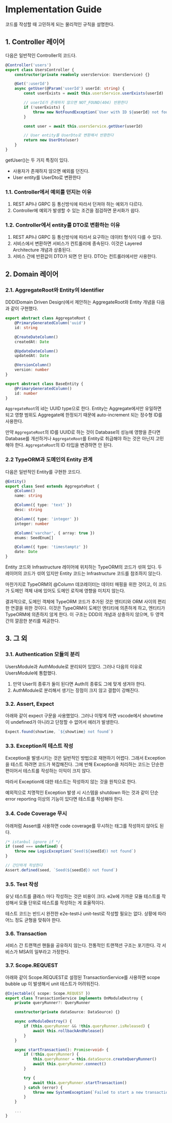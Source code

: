 # Implementation Guide

코드를 작성할 때 고민하게 되는 물리적인 규칙을 설명한다.

## 1. Controller 레이어

다음은 일반적인 Controller의 코드다.

```ts
@Controller('users')
export class UsersController {
    constructor(private readonly usersService: UsersService) {}

    @Get(':userId')
    async getUser(@Param('userId') userId: string) {
        const userExists = await this.usersService.userExists(userId)

        // userId가 존재하지 않으면 NOT_FOUND(404) 반환한다
        if (!userExists) {
            throw new NotFoundException(`User with ID ${userId} not found`)
        }

        const user = await this.usersService.getUser(userId)

        // User entity를 UserDto로 변환해서 반환한다
        return new UserDto(user)
    }
}
```

getUser()는 두 가지 특징이 있다.

-   사용자가 존재하지 않으면 예외를 던진다.
-   User entity를 UserDto로 변환한다

### 1.1. Controller에서 예외를 던지는 이유

1. REST API나 GRPC 등 통신방식에 따라서 던져야 하는 예외가 다르다.
1. Controller에 예외가 발생할 수 있는 조건을 점검하면 문서화가 쉽다.

### 1.2. Controller에서 entity를 DTO로 변환하는 이유

1. REST API나 GRPC 등 통신방식에 따라서 요구하는 데이터 형식이 다를 수 있다.
1. 서비스에서 변환하면 서비스가 컨트롤러에 종속된다. 이것은 Layered Architecture 개념과 상충된다.
1. 서비스 간에 반환값이 DTO가 되면 안 된다. DTO는 컨트롤러에서만 사용한다.

## 2. Domain 레이어

### 2.1. AggregateRoot와 Entity의 Identifier

DDD(Domain Driven Design)에서 제안하는 AggregateRoot와 Entity 개념을 다음과 같이 구현했다.

```ts
export abstract class AggregateRoot {
    @PrimaryGeneratedColumn('uuid')
    id: string

    @CreateDateColumn()
    createdAt: Date

    @UpdateDateColumn()
    updatedAt: Date

    @VersionColumn()
    version: number
}

export abstract class BaseEntity {
    @PrimaryGeneratedColumn()
    id: number
}
```

`AggregateRoot`의 id는 UUID type으로 한다. Entity는 Aggregate에서만 유일하면 되고 영향 범위도 Aggregate에 한정되기 때문에 auto-increment 되는 정수형 ID를 사용한다.

만약 `AggregateRoot`의 ID를 UUID로 하는 것이 Database의 성능에 영향을 준다면 Database를 개선하거나 `AggregateRoot`를 Entity로 취급해야 하는 것은 아닌지 고민해야 한다. `AggregateRoot`의 ID 타입을 변경하면 안 된다.

### 2.2 TypeORM과 도메인의 Entity 관계

다음은 일반적인 Entity를 구현한 코드다.

```ts
@Entity()
export class Seed extends AggregateRoot {
    @Column()
    name: string

    @Column({ type: 'text' })
    desc: string

    @Column({ type: 'integer' })
    integer: number

    @Column('varchar', { array: true })
    enums: SeedEnum[]

    @Column({ type: 'timestamptz' })
    date: Date
}
```

Entity 코드와 Infrastructure 레이어에 위치하는 TypeORM의 코드가 섞여 있다. 두 레이어의 코드가 섞여 있지만 Entity 코드는 Infrastructure 코드를 참조하지 않는다.

마찬가지로 TypeORM의 @Column 데코레이터는 데이터 매핑을 위한 것이고, 이 코드가 도메인 객체 내에 있어도 도메인 로직에 영향을 미치지 않는다.

결과적으로, 도메인 객체에 TypeORM 코드가 추가된 것은 엔티티와 ORM 사이의 편리한 연결을 위한 것이다. 이것은 TypeORM이 도메인 엔티티에 의존하게 하고, 엔티티가 TypeORM에 의존하지 않게 한다. 이 구조는 DDD의 개념과 상충하지 않으며, 두 영역 간의 깔끔한 분리를 제공한다.

## 3. 그 외

### 3.1. Authentication 모듈의 분리

UsersModule과 AuthModule로 분리되어 있었다. 그러나 다음의 이유로 UsersModule에 통합했다.

1. 만약 User의 종류가 둘이 된다면 Auth의 종류도 그에 맞게 생겨야 한다.
1. AuthModule로 분리해서 생기는 장점이 크지 않고 결합이 강해진다.

### 3.2. Assert, Expect

아래와 같이 expect 구문을 사용했었다. 그러나 이렇게 하면 vscode에서 showtime이 undefined가 아니라고 단정할 수 없어서 에러가 발생한다.

```js
Expect.found(showtime, `${showtime} not found`)
```

### 3.3. Exception의 테스트 작성

Exception을 발생시키는 것은 일반적인 방법으로 재현하기 어렵다. 그래서 Exception을 테스트 하려면 코드가 복잡해진다.
그에 반해 Exception을 처리하는 코드는 단순한 편이어서 테스트를 작성하는 이익이 크지 않다.

따라서 Exception에 대한 테스트는 작성하지 않는 것을 원칙으로 한다.

예외적으로 치명적인 Exception 발생 시 시스템을 shutdown 하는 것과 같이 단순 error reporting 이상의 기능이 있다면 테스트를 작성해야 한다.

### 3.4. Code Coverage 무시

아래처럼 Assert를 사용하면 code coverage를 무시하는 태그를 작성하지 않아도 된다.

```js
/* istanbul ignore if */
if (seed === undefined) {
    throw new LogicException(`Seed(${seedId}) not found`)
}

// 간단하게 작성한다
Assert.defined(seed, `Seed(${seedId}) not found`)
```

### 3.5. Test 작성

유닛 테스트를 클래스 마다 작성하는 것은 비용이 크다. e2e에 가까운 모듈 테스트를 작성해서 모듈 단위로 테스트를 작성하는 게 효율적이다.

테스트 코드는 반드시 완전한 e2e-test나 unit-test로 작성할 필요는 없다. 상황에 따라 어느 정도 균형을 맞춰야 한다.

### 3.6. Transaction

서비스 간 트랜잭션 핸들을 공유하지 않는다. 전통적인 트랜잭션 구조는 포기한다. 각 서비스가 MSA의 일부라고 가정한다.

### 3.7. Scope.REQUEST

아래와 같이 Scope.REQUEST로 설정된 TransactionService를 사용하면 scope bubble up 이 발생해서 unit 테스트가 어려워진다.

```ts
@Injectable({ scope: Scope.REQUEST })
export class TransactionService implements OnModuleDestroy {
    private queryRunner?: QueryRunner

    constructor(private dataSource: DataSource) {}

    async onModuleDestroy() {
        if (this.queryRunner && !this.queryRunner.isReleased) {
            await this.rollbackAndRelease()
        }
    }

    async startTransaction(): Promise<void> {
        if (!this.queryRunner) {
            this.queryRunner = this.dataSource.createQueryRunner()
            await this.queryRunner.connect()
        }

        try {
            await this.queryRunner.startTransaction()
        } catch (error) {
            throw new SystemException(`Failed to start a new transaction(${error})`)
        }
    }

    ...
}
```
